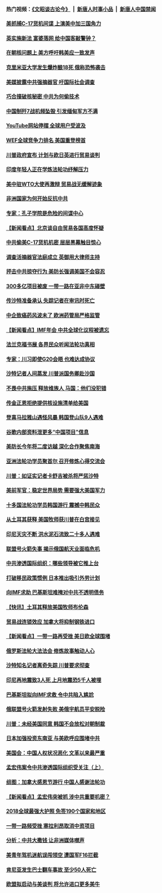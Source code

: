 #### 热门视频：[《文昭谈古论今》](https://github.com/gfw-breaker/wenzhao/blob/master/README.md?t=10171834) &nbsp;|&nbsp; [新唐人时事小品](https://github.com/gfw-breaker/ntdtv-comedy/blob/master/README.md?t=10171834) &nbsp;|&nbsp; [新唐人中国禁闻](https://github.com/gfw-breaker/ntdtv-news/blob/master/README.md?t=10171834)

#### [美抓捕C-17货机间谍 上演美中加三国角力](../pages/nsc418/n10787846.md?t=10171834) 

#### [英实施新法 富婆落网 给中国客敲警钟？](../pages/nsc418/n10789908.md?t=10171834) 

#### [在朝核问题上 美方呼吁韩美应一致发声](../pages/nsc418/n10789196.md?t=10171834) 

#### [克里米亚大学发生爆炸酿18死 俄称恐怖袭击](../pages/nsc418/n10789770.md?t=10171834) 

#### [美媒披露中共强摘器官 吁国际社会调查](../pages/nsc418/n10789337.md?t=10171834) 

#### [巧合撞破核秘密 中共为何偷技术](../pages/nsc418/n10788217.md?t=10171834) 

#### [中国制歼7战机频坠毁 引发缅甸军方不满](../pages/nsc418/n10788418.md?t=10171834) 

#### [YouTube网站停摆 全球用户受波及](../pages/nsc418/n10788989.md?t=10171834) 

#### [WEF全球竞争力排名 美国重登榜首](../pages/nsc418/n10788605.md?t=10171834) 

#### [川普政府宣布 计划与欧日英进行贸易谈判](../pages/nsc418/n10788496.md?t=10171834) 

#### [印度年轻人正在学炼法轮功纾解压力](../pages/nsc418/n10787667.md?t=10171834) 

#### [美中驻WTO大使再激辩 贸易战无缓解迹象](../pages/nsc418/n10787893.md?t=10171834) 

#### [非洲国家为何开始反抗中共](../pages/nsc418/n10788253.md?t=10171834) 

#### [专家：孔子学院是危险的间谍中心](../pages/nsc418/n10746252.md?t=10171834) 

#### [【新闻看点】北京谈自由贸易各国高度怀疑](../pages/nsc418/n10787737.md?t=10171834) 

#### [中共偷美C-17货机机密 层层黑幕触目惊心](../pages/nsc418/n10787673.md?t=10171834) 

#### [调查活摘器官法庭成立 英御用大律师主持](../pages/nsc418/n10787477.md?t=10171834) 

#### [抨击中共掠夺行为 美防长强调美国不会容忍](../pages/nsc418/n10787167.md?t=10171834) 

#### [300多亿项目被废 一带一路在亚非中东碰壁](../pages/nsc418/n10787144.md?t=10171834) 

#### [传沙特准备承认 失踪记者在审讯时死亡](../pages/nsc418/n10786900.md?t=10171834) 

#### [中企致癌药风波未了 欧洲药管局严格监管](../pages/nsc418/n10785912.md?t=10171834) 

#### [【新闻看点】IMF年会 中共全球化议程被遗忘](../pages/nsc418/n10785214.md?t=10171834) 

#### [法兰克福书展 各界民众听闻法轮功真相](../pages/nsc418/n10782900.md?t=10171834) 

#### [专家：川习即使G20会晤 也难达成协议](../pages/nsc418/n10785213.md?t=10171834) 

#### [沙特记者人间蒸发 川普派国务卿赴沙国](../pages/nsc418/n10785192.md?t=10171834) 

#### [不畏中共施压 释放维族人 马国：他们没犯错](../pages/nsc418/n10784464.md?t=10171834) 

#### [传金正恩拒绝提供核设施清单给美国](../pages/nsc418/n10784510.md?t=10171834) 

#### [登喜马拉雅山遇怪风暴 韩国登山队9人遇难](../pages/nsc418/n10784286.md?t=10171834) 

#### [谷歌内部资料泄更多“中国项目”信息](../pages/nsc418/n10783142.md?t=10171834) 

#### [美防长今年将二度访越 深化合作聚焦南海](../pages/nsc418/n10783067.md?t=10171834) 

#### [亚洲法轮功学员聚首尔 召开修炼心得交流会](../pages/nsc418/n10780294.md?t=10171834) 

#### [川普：如证实记者卡舒吉被杀将严惩沙特](../pages/nsc418/n10782611.md?t=10171834) 

#### [美前军官：稳定世界局势 需要强大美国军力](../pages/nsc418/n10781975.md?t=10171834) 

#### [十多国法轮功学员韩国游行 震撼中韩民众](../pages/nsc418/n10781244.md?t=10171834) 

#### [从土耳其获释 美国牧师获川普在白宫接见](../pages/nsc418/n10781786.md?t=10171834) 

#### [印尼天灾不断 洪水泥石流致二十多人遇难](../pages/nsc418/n10781733.md?t=10171834) 

#### [联盟号火箭失事 揭示俄国航天业面临危机](../pages/nsc418/n10781049.md?t=10171834) 

#### [中共渗透国际组织：哪些领导被它推上台](../pages/nsc418/n10780076.md?t=10171834) 

#### [打破移民政策惯例 日本推出吸引外劳计划](../pages/nsc418/n10780027.md?t=10171834) 

#### [向IMF求助 巴基斯坦难掩对中共不透明债务](../pages/nsc418/n10779334.md?t=10171834) 

#### [【快讯】土耳其释放美国牧师布伦森](../pages/nsc418/n10779530.md?t=10171834) 

#### [贸易战连锁效应 加拿大将抑制钢铁进口](../pages/nsc418/n10778999.md?t=10171834) 

#### [【新闻看点】一带一路再受挫 美日欧全球围堵](../pages/nsc418/n10777284.md?t=10171834) 

#### [俄罗斯法轮大法法会 修炼故事触动人心](../pages/nsc418/n10777123.md?t=10171834) 

#### [沙特知名记者离奇失踪 川普要求彻查](../pages/nsc418/n10777290.md?t=10171834) 

#### [印尼再地震致3人死 上月地震恐5千人被埋](../pages/nsc418/n10776842.md?t=10171834) 

#### [巴基斯坦拟向IMF求救 令中共陷入尴尬](../pages/nsc418/n10775275.md?t=10171834) 

#### [俄联盟号火箭发射失败 美俄宇航员平安脱险](../pages/nsc418/n10776805.md?t=10171834) 

#### [川普：未经美国同意 韩国不会放松对朝制裁](../pages/nsc418/n10776516.md?t=10171834) 

#### [日本加强投资东南亚 与美欧呼应围堵中共](../pages/nsc418/n10776420.md?t=10171834) 

#### [美国会：中国人权状况恶化 文革以来最严重](../pages/nsc418/n10775405.md?t=10171834) 

#### [孟宏伟案令中共渗透国际组织受关注（上）](../pages/nsc418/n10773407.md?t=10171834) 

#### [组图：加拿大感恩节游行 中国人感谢法轮功](../pages/nsc418/n10774602.md?t=10171834) 

#### [【新闻看点】孟宏伟突被抓 涉中共重要机密？](../pages/nsc418/n10774768.md?t=10171834) 

#### [2018全球最强大护照 免签190个国家和地区](../pages/nsc418/n10774785.md?t=10171834) 

#### [一带一路频受挫 塞拉利昂取消中资项目](../pages/nsc418/n10774667.md?t=10171834) 

#### [分析：中共大撒钱 让非洲媒体噤声](../pages/nsc418/n10772349.md?t=10171834) 

#### [美青年驾机迷航误闯领空 遭国军F16拦截](../pages/nsc418/n10774153.md?t=10171834) 

#### [肯尼亚发生巴士翻车事故 至少50人死亡](../pages/nsc418/n10774150.md?t=10171834) 

#### [欧盟拟启动与美谈判 将允许进口更多美牛](../pages/nsc418/n10773644.md?t=10171834) 

